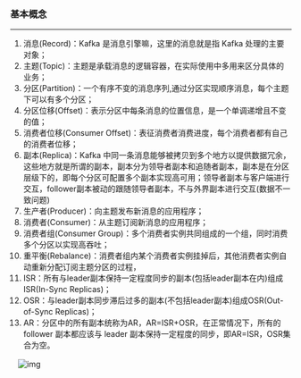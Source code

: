 ### 基本概念

------

1. 消息(Record)：Kafka 是消息引擎嘛，这里的消息就是指 Kafka 处理的主要对象；
2. 主题(Topic)：主题是承载消息的逻辑容器，在实际使用中多用来区分具体的业务；
3. 分区(Partition)：一个有序不变的消息序列,通过分区实现顺序消息，每个主题下可以有多个分区；
4. 分区位移(Offset)：表示分区中每条消息的位置信息，是一个单调递增且不变的值；
5. 消费者位移(Consumer Offset)：表征消费者消费进度，每个消费者都有自己的消费者位移；
6. 副本(Replica)：Kafka 中同一条消息能够被拷贝到多个地方以提供数据冗余，这些地方就是所谓的副本，副本分为领导者副本和追随者副本，副本是在分区层级下的，即每个分区可配置多个副本实现高可用；领导者副本与客户端进行交互，follower副本被动的跟随领导者副本，不与外界副本进行交互(数据不一致问题)
7. 生产者(Producer)：向主题发布新消息的应用程序；
8. 消费者(Consumer)：从主题订阅新消息的应用程序；
9. 消费者组(Consumer Group)：多个消费者实例共同组成的一个组，同时消费多个分区以实现高吞吐；
10. 重平衡(Rebalance)：消费者组内某个消费者实例挂掉后，其他消费者实例自动重新分配订阅主题分区的过程，
11. ISR：所有与leader副本保持一定程度同步的副本(包括leader副本在内)组成ISR(In-Sync Replicas)；
12. OSR：与leader副本同步滞后过多的副本(不包括leader副本)组成OSR(Out-of-Sync Replicas)；
13. AR：分区中的所有副本统称为AR，AR=ISR+OSR，在正常情况下，所有的 follower 副本都应该与 leader 副本保持一定程度的同步，即AR=ISR，OSR集合为空。




　![img](https://static001.geekbang.org/resource/image/58/91/58c35d3ab0921bf0476e3ba14069d291.jpg)

